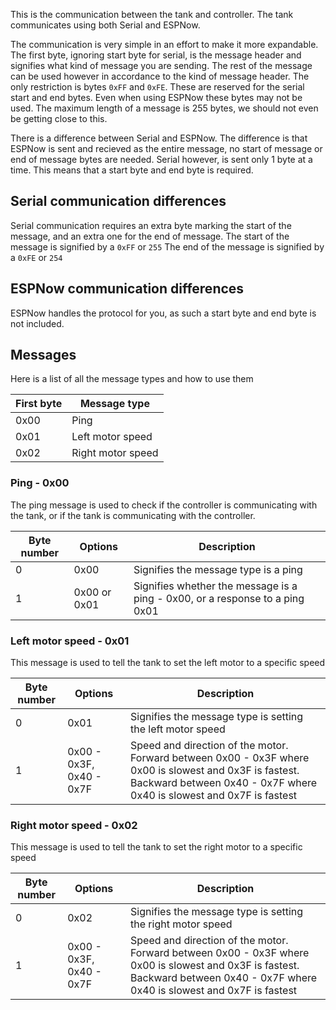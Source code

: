 This is the communication between the tank and controller.
The tank communicates using both Serial and ESPNow.

The communication is very simple in an effort to make it more expandable.
The first byte, ignoring start byte for serial, is the message header and signifies what kind of message you are sending.
The rest of the message can be used however in accordance to the kind of message header.
The only restriction is bytes ```0xFF``` and ```0xFE```. These are reserved for the serial start and end bytes. Even when using ESPNow these bytes may not be used.
The maximum length of a message is 255 bytes, we should not even be getting close to this.

There is a difference between Serial and ESPNow. The difference is that ESPNow is sent and recieved as the entire message, no start of message or end of message bytes are needed. Serial however, is sent only 1 byte at a time. This means that a start byte and end byte is required.

## Serial communication differences
Serial communication requires an extra byte marking the start of the message, and an extra one for the end of message.
The start of the message is signified by a ```0xFF``` or ```255```
The end of the message is signified by a ```0xFE``` or ```254```

## ESPNow communication differences
ESPNow handles the protocol for you, as such a start byte and end byte is not included.

## Messages
Here is a list of all the message types and how to use them

| First byte | Message type      |
| ---------- | ----------------- |
| 0x00       | Ping              |
| 0x01       | Left motor speed  |
| 0x02       | Right motor speed |

### Ping - 0x00
The ping message is used to check if the controller is communicating with the tank, or if the tank is communicating with the controller. 

|Byte number|Options|Description|
|---|---|---|
|0|0x00|Signifies the message type is a ping|
|1|0x00 or 0x01|Signifies whether the message is a ping - 0x00, or a response to a ping 0x01|

### Left motor speed - 0x01
This message is used to tell the tank to set the left motor to a specific speed

| Byte number | Options                  | Description                                                                                                                                                                     |
| ----------- | ------------------------ | ------------------------------------------------------------------------------------------------------------------------------------------------------------------------------- |
| 0           | 0x01                     | Signifies the message type is setting the left motor speed                                                                                                                      |
| 1           | 0x00 - 0x3F, 0x40 - 0x7F | Speed and direction of the motor. Forward between 0x00 - 0x3F where 0x00 is slowest and 0x3F is fastest. Backward between 0x40 - 0x7F where 0x40 is slowest and 0x7F is fastest |

### Right motor speed - 0x02
This message is used to tell the tank to set the right motor to a specific speed

| Byte number | Options                  | Description                                                                                                                                                                     |
| ----------- | ------------------------ | ------------------------------------------------------------------------------------------------------------------------------------------------------------------------------- |
| 0           | 0x02                     | Signifies the message type is setting the right motor speed                                                                                                                     |
| 1           | 0x00 - 0x3F, 0x40 - 0x7F | Speed and direction of the motor. Forward between 0x00 - 0x3F where 0x00 is slowest and 0x3F is fastest. Backward between 0x40 - 0x7F where 0x40 is slowest and 0x7F is fastest |